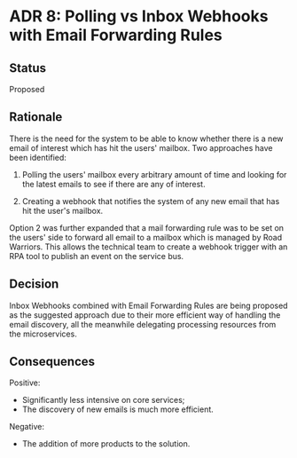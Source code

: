 # ADR 8: Polling vs Inbox Webhooks with Email Forwarding Rules

## Status  
Proposed

## Rationale
There is the need for the system to be able to know whether there is a new email of interest which has hit the users' mailbox. Two approaches have been identified:

1. Polling the users' mailbox every arbitrary amount of time and looking for the latest emails to see if there are any of interest.

2. Creating a webhook that notifies the system of any new email that has hit the user's mailbox.

Option 2 was further expanded that a mail forwarding rule was to be set on the users' side to forward all email to a mailbox which is managed by Road Warriors. This allows the technical team to create a webhook trigger with an RPA tool to publish an event on the service bus.

## Decision
Inbox Webhooks combined with Email Forwarding Rules are being proposed as the suggested approach due to their more efficient way of handling the email discovery, all the meanwhile delegating processing resources from the microservices.

## Consequences
Positive:
* Significantly less intensive on core services;
* The discovery of new emails is much more efficient.

Negative:
* The addition of more products to the solution.
